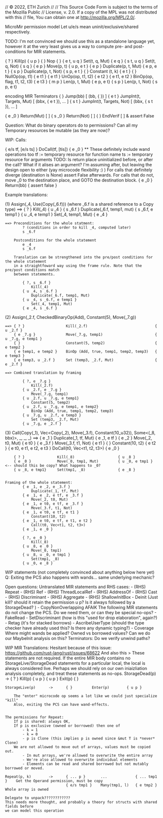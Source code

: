 // © 2022, ETH Zurich
//
// This Source Code Form is subject to the terms of the Mozilla Public
// License, v. 2.0. If a copy of the MPL was not distributed with this
// file, You can obtain one at http://mozilla.org/MPL/2.0/.


MicroMir permission model
Let u/e/s mean uninit/exclusive/shared respectively.

TODO: I'm not convinced we should use this as a standalone language yet,
however it at the very least gives us a way to compute pre- and post-
conditions for MIR statements.

{ ? }                   Kill(p)                     { u p }
{ }                     Nop                         { }
{ e t, u q }            Set(t, q, Mut)              { e q }
{ s t, u q }            Set(t, q, Not)              { s q }
{ e p }                 Move(p, t)                  { u p, e t }
{ e p }                 Duplicate(p, t, Mut)        { e p, e t }
{ s p }                 Duplicate(p, t, Not)        { s p, e t }
{ }                     Constant (t, k)             { e t }
{ }                     NullOp(op, t1)              { e t1 }
{ e t1 }                UnOp(op, t1, t2)            { e t2 }
{ e t1, e t2 }          BinOp(op, flag, t1, t2, t3) { e t3 }
{ m p }                 Len(p, t, Mut)              { e p, e t}
{ s p }                 Len(p, t, Not)              { s p, e t}

encoding MIR Terminators
{ }                     Jump(bb)                    [ (bb, { }) ]
{ e t }                 JumpInt(t, Targets, Mut)    [ (bbx, { e t }), ... ]
{ s t }                 JumpInt(t, Targets, Not)    [ (bbx, { s t }), ... ]

{ e _0 }                Return(Mut)                 [ ]
{ s _0 }                Return(Not)                 [ ]
{ }                     EndVerif                    [ ] & assert False



Question: What do binary operators do to permissions? Can all my Temporary resources be mutable (as they are now)?






WIP: Calls:

 { e/s tf, [e/s ts] }    DoCall(tf, [tis])           { e _0 }    ** These definitely include wand operations too
    tf      := temporary resource for function name
    ts      := temporary resource for arguments
            TODO: Is return place uninitialized before, or after the call? What if it alises an argument?
                    I'm assuming after, but leaving the design open to either (yay microcode flexibility :) )
    For calls that definitely diverge (destination is None) assert False afterwards.
    For calls that do not, move _0 to the destination place, and GOTO the destination block.
{ e _0 }                Return(bb)                  { assert false }






Example translations:

(1)     Assign(_4, Use(Copy(_6.f)))
            (where _6.f is a shared reference to a Copy type)
    ==> { ? }               Kill(_4)                    { u _4 }
        { s _6.f }          Duplicate(_6.f, temp1, mut) { s _6.f, e temp1 }
        { u _4, e temp1 }   Set(_4, temp1, Mut)         { e _4 }

    ==> Preconditions for the whole statment:
            ? (conditions in order to kill _4, computed later)
            s _6.f
         
        Postconditions for the whole statement
            e _4
            s _6.f
    
        Translation can be strengthened into the pre/post conditions for the whole statement
        in a straightfoward way using the frame rule. Note that the pre/post conditions match
        between statements.
        
            { ?, s _6.f }
                Kill(_4)
            { u _4, s _6.f }
                Duplicate(_6.f, temp1, Mut)
            { u _4, s _6.f, e temp1 }
                Set(_4, temp1, Mut)
            { e _4, s _6.f }


(2)     Assign(_2.f, CheckedBinaryOp(Add), Constant(5), Move(_7.g))

    ==> { ? }                   Kill(_2.f)                               { u _2.f }
        { e _7.g }              Move(_7.g, temp1)                        { u _7.g, e temp1 }
        { }                     Constant(5, temp2)                       { e temp2 }
        { e temp1, e temp2 }    BinOp (Add, true, temp1, temp2, temp3)   { e temp3 }
        { e temp3, u _2.f }     Set (temp3, _2.f, Mut)                   { e _2.f }

    ==> Combined translation by framing

            { ?, e _7.g }
                Kill(_2.f)
            { u _2.f, e _7.g }
                Move(_7.g, temp1)
            { u _2.f, u _7.g, e temp1}
                Constant(5, temp2)
            { u _2.f, u _7.g, e temp1, e temp2}
                BinOp (Add, true, temp1, temp2, temp3)
            { u _7.g, u _2.f, e temp3 }
                Set (temp3, _2.f, Mut)
            { u _7.g, e _2.f }




(3)     Call(Copy(_1), Vec<Copy(_2), Move(_3.f), Constant(10_u32)), Some<(_8, bbx)>, _, _, _)
    ==> { e _1 }            Duplicate(_1, tf, Mut)      { e _1, e tf }
        { e _2 }            Move(_2, t0, Mut)           { e t0 }
        { e _3.f }          Move(_3.f, t1, Not)         { e t1 }
        { }                 Constant(10, t2)            { e t2 }
        { e t0, e t1, e t2, e t3 }
                            DoCall(t0, Vec<t1, t2, t3>) { e _0 }

        { ? }               Kill(_8)                    { u _8 }
        { e _0 }            Move(_0, tmp1, Mut)         { u _0, e tmp1 } <-- should this be copy? What happens to _0?
        { u _8, e tmp1}     Set(tmp1, _8)               { e _8 }


    Framing of the whole statement:
            { e _1, e _2, e _3.f }
                Duplicate(_1, tf, Mut)
            { e _1, e _2, e tf, e _3.f }
                Move(_2, t0, Mut)
            { e _1, e t0, e tf, e _3.f }
                Move(_3.f, t1, Not)         
            { e _1, e t0, e tf, e t1 }
                Constant(10, t2)
            { e _1, e t0, e tf, e t1, e t2 }
                Call(t0, Vec<t1, t2, t3>)
            { e _1, e _0 }

            { ?, e _0 }
                Kill(_8)
            { u _8, e _0 }
                Move(_0, tmp1)
            { u _8, u _0, e tmp1 }
                Set(tmp1, _8)
            { u _0, e _8 }




WIP statements (not completely convinced about anything below here yet)
    Q: Exiting the PCS also happens with wands... same underlying mechanic?






Open questions:
    Untranslated MIR statements and RHS cases:
        - (RHS) Repeat
        - (RHS) Ref
        - (RHS) ThreadLocalRef
        - (RHS) AddressOf
        - (RHS) Cast
        - (RHS) Discriminant
        - (RHS) Aggregate
        - (RHS) ShallowInitBox
        - Deinit (Just kill? should it retain the permission u p? Is it always followed by a StorageDead? )
        - CopyNonOverlapping
    AFAIK The following MIR statements do not change the PCS. Do we need them, or can they be special no-ops?
        - FakeRead
        - SetDiscriminant (how is this "used for drop elaboration", again?)
        - Retag (it's for stacked borrows)
        - AscribeUserType (should the type checker have already used this? Is there any dynamic typing?)
        - Coverage
    Where might wands be applied?
        Owned vs borrowed values?
    Can we do our MaybeInit analysis on this?
    Terminators:
        Do we verify unwind paths?





WIP MIR Translations:
    Hesitant because of this issue: https://github.com/rust-lang/rust/issues/68622
    And also this
         > These statements are not required. If the entire MIR body contains no
           StorageLive/StorageDead statements for a particular local, the local is
           always considered live.
    Perhaps we should rely on our own iniaizliation analysis completely,
        and treat these statements as no-ops.
    StorageDead(p)      ->      { ? }       Kill(p)         { u p }
                                { u p }     Exit(p)         { }

    StorageLive(p)      ->      { }         Enter(p)        { u p }
        
        The "enter" microcode op seems a lot like we could just specialize "kill"
        Also, exiting the PCS can have wand-effects.


    The permissions for Repeat:
        If p is shared: always OK,
        If p is exclusive (owned or borrowed) then one of
            - k = 1
            - k = 0
            - p is Clone (this implies p is owned since &mut T is *never* Clone)
        We are not allowed to move out of arrays, values must be copied out.
            - In mut arrays, we're allowed to overwrite the entire array
            - We're also allowed to overwrite individual elements
            - Elements can be read and shared borrowed but not mutably borrowed or moved.

    Repeat(p, k)        ->      { ... p }       ...             { ... tmp1 }    Get the Operand permission, must be copy
                                { e/s tmp1 }    Many(tmp1, l)   { e tmp2 }      Whole array is owned
                                                                                Delegate to unpack????????????
    This needs more thought, and probably a theory for structs with shared fields before
    we can model this operation

